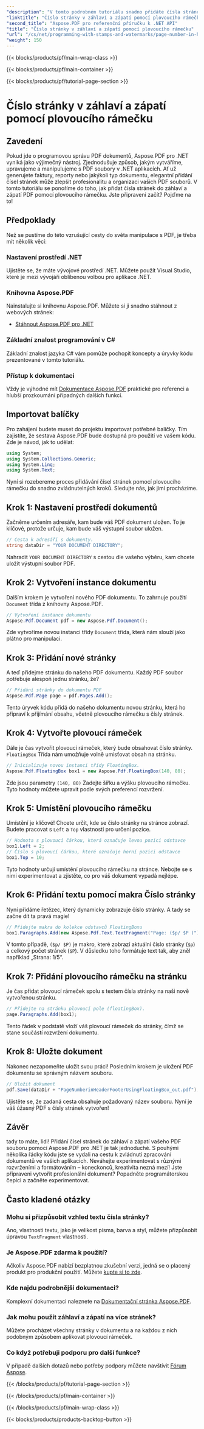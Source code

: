 ```yaml
---
"description": "V tomto podrobném tutoriálu snadno přidáte čísla stránek do záhlaví a zápatí PDF pomocí plovoucího rámečku s Aspose.PDF pro .NET."
"linktitle": "Číslo stránky v záhlaví a zápatí pomocí plovoucího rámečku"
"second_title": "Aspose.PDF pro referenční příručku k .NET API"
"title": "Číslo stránky v záhlaví a zápatí pomocí plovoucího rámečku"
"url": "/cs/net/programming-with-stamps-and-watermarks/page-number-in-header-footer-using-floating-box/"
"weight": 150
---
```


{{< blocks/products/pf/main-wrap-class >}}

{{< blocks/products/pf/main-container >}}

{{< blocks/products/pf/tutorial-page-section >}}

# Číslo stránky v záhlaví a zápatí pomocí plovoucího rámečku

## Zavedení

Pokud jde o programovou správu PDF dokumentů, Aspose.PDF pro .NET vyniká jako výjimečný nástroj. Zjednodušuje způsob, jakým vytváříme, upravujeme a manipulujeme s PDF soubory v .NET aplikacích. Ať už generujete faktury, reporty nebo jakýkoli typ dokumentu, elegantní přidání čísel stránek může zlepšit profesionalitu a organizaci vašich PDF souborů. V tomto tutoriálu se ponoříme do toho, jak přidat čísla stránek do záhlaví a zápatí PDF pomocí plovoucího rámečku. Jste připraveni začít? Pojďme na to!

## Předpoklady

Než se pustíme do této vzrušující cesty do světa manipulace s PDF, je třeba mít několik věcí:

### Nastavení prostředí .NET
Ujistěte se, že máte vývojové prostředí .NET. Můžete použít Visual Studio, které je mezi vývojáři oblíbenou volbou pro aplikace .NET.

### Knihovna Aspose.PDF
Nainstalujte si knihovnu Aspose.PDF. Můžete si ji snadno stáhnout z webových stránek:

- [Stáhnout Aspose.PDF pro .NET](https://releases.aspose.com/pdf/net/)

### Základní znalost programování v C#
Základní znalost jazyka C# vám pomůže pochopit koncepty a úryvky kódu prezentované v tomto tutoriálu.

### Přístup k dokumentaci
Vždy je výhodné mít [Dokumentace Aspose.PDF](https://reference.aspose.com/pdf/net/) praktické pro referenci a hlubší prozkoumání případných dalších funkcí.

## Importovat balíčky

Pro zahájení budete muset do projektu importovat potřebné balíčky. Tím zajistíte, že sestava Aspose.PDF bude dostupná pro použití ve vašem kódu. Zde je návod, jak to udělat:

```csharp
using System;
using System.Collections.Generic;
using System.Linq;
using System.Text;
```

Nyní si rozebereme proces přidávání čísel stránek pomocí plovoucího rámečku do snadno zvládnutelných kroků. Sledujte nás, jak jimi procházíme.

## Krok 1: Nastavení prostředí dokumentů

Začněme určením adresáře, kam bude váš PDF dokument uložen. To je klíčové, protože určuje, kam bude váš výstupní soubor uložen.

```csharp
// Cesta k adresáři s dokumenty.
string dataDir = "YOUR DOCUMENT DIRECTORY";
```

Nahradit `YOUR DOCUMENT DIRECTORY` s cestou dle vašeho výběru, kam chcete uložit výstupní soubor PDF.

## Krok 2: Vytvoření instance dokumentu

Dalším krokem je vytvoření nového PDF dokumentu. To zahrnuje použití `Document` třída z knihovny Aspose.PDF.

```csharp
// Vytvoření instance dokumentu
Aspose.Pdf.Document pdf = new Aspose.Pdf.Document();
```
Zde vytvoříme novou instanci třídy `Document` třída, která nám slouží jako plátno pro manipulaci.

## Krok 3: Přidání nové stránky

A teď přidejme stránku do našeho PDF dokumentu. Každý PDF soubor potřebuje alespoň jednu stránku, že?

```csharp
// Přidání stránky do dokumentu PDF
Aspose.Pdf.Page page = pdf.Pages.Add();
```
Tento úryvek kódu přidá do našeho dokumentu novou stránku, která ho připraví k přijímání obsahu, včetně plovoucího rámečku s čísly stránek.

## Krok 4: Vytvořte plovoucí rámeček

Dále je čas vytvořit plovoucí rámeček, který bude obsahovat číslo stránky. `FloatingBox` Třída nám umožňuje volně umisťovat obsah na stránku.

```csharp
// Inicializuje novou instanci třídy FloatingBox.
Aspose.Pdf.FloatingBox box1 = new Aspose.Pdf.FloatingBox(140, 80);
```
Zde jsou parametry `(140, 80)` Zadejte šířku a výšku plovoucího rámečku. Tyto hodnoty můžete upravit podle svých preferencí rozvržení.

## Krok 5: Umístění plovoucího rámečku

Umístění je klíčové! Chcete určit, kde se číslo stránky na stránce zobrazí. Budete pracovat s `Left` a `Top` vlastnosti pro určení pozice.

```csharp
// Hodnota s plovoucí čárkou, která označuje levou pozici odstavce
box1.Left = 2;
// Číslo s plovoucí čárkou, které označuje horní pozici odstavce
box1.Top = 10;
```
Tyto hodnoty určují umístění plovoucího rámečku na stránce. Nebojte se s nimi experimentovat a zjistěte, co pro váš dokument vypadá nejlépe.

## Krok 6: Přidání textu pomocí makra Číslo stránky

Nyní přidáme řetězec, který dynamicky zobrazuje číslo stránky. A tady se začne dít ta pravá magie!

```csharp
// Přidejte makra do kolekce odstavců FloatingBoxu
box1.Paragraphs.Add(new Aspose.Pdf.Text.TextFragment("Page: ($p/ $P )"));
```
V tomto případě, `($p/ $P)` je makro, které zobrazí aktuální číslo stránky (`$p`) a celkový počet stránek (`$P`). V důsledku toho formátuje text tak, aby zněl například „Strana: 1/5“.

## Krok 7: Přidání plovoucího rámečku na stránku

Je čas přidat plovoucí rámeček spolu s textem čísla stránky na naši nově vytvořenou stránku.

```csharp
// Přidejte na stránku plovoucí pole (floatingBox).
page.Paragraphs.Add(box1);
```
Tento řádek v podstatě vloží váš plovoucí rámeček do stránky, čímž se stane součástí rozvržení dokumentu. 

## Krok 8: Uložte dokument

Nakonec nezapomeňte uložit svou práci! Posledním krokem je uložení PDF dokumentu se správným názvem souboru.

```csharp
// Uložit dokument
pdf.Save(dataDir + "PageNumberinHeaderFooterUsingFloatingBox_out.pdf");
```
Ujistěte se, že zadaná cesta obsahuje požadovaný název souboru. Nyní je váš úžasný PDF s čísly stránek vytvořen! 

## Závěr

tady to máte, lidi! Přidání čísel stránek do záhlaví a zápatí vašeho PDF souboru pomocí Aspose.PDF pro .NET je tak jednoduché. S pouhými několika řádky kódu jste se vydali na cestu k zvládnutí zpracování dokumentů ve vašich aplikacích. Neváhejte experimentovat s různými rozvrženími a formátováním – koneckonců, kreativita nezná mezí! Jste připraveni vytvořit profesionální dokument? Popadněte programátorskou čepici a začněte experimentovat.

## Často kladené otázky

### Mohu si přizpůsobit vzhled textu čísla stránky?  
Ano, vlastnosti textu, jako je velikost písma, barva a styl, můžete přizpůsobit úpravou `TextFragment` vlastnosti.

### Je Aspose.PDF zdarma k použití?  
Ačkoliv Aspose.PDF nabízí bezplatnou zkušební verzi, jedná se o placený produkt pro produkční použití. Můžete [kupte si to zde](https://purchase.aspose.com/buy).

### Kde najdu podrobnější dokumentaci?  
Komplexní dokumentaci naleznete na [Dokumentační stránka Aspose.PDF](https://reference.aspose.com/pdf/net/).

### Jak mohu použít záhlaví a zápatí na více stránek?  
Můžete procházet všechny stránky v dokumentu a na každou z nich podobným způsobem aplikovat plovoucí rámeček.

### Co když potřebuji podporu pro další funkce?  
V případě dalších dotazů nebo potřeby podpory můžete navštívit [Fórum Aspose](https://forum.aspose.com/c/pdf/10).

{{< /blocks/products/pf/tutorial-page-section >}}

{{< /blocks/products/pf/main-container >}}

{{< /blocks/products/pf/main-wrap-class >}}

{{< blocks/products/products-backtop-button >}}